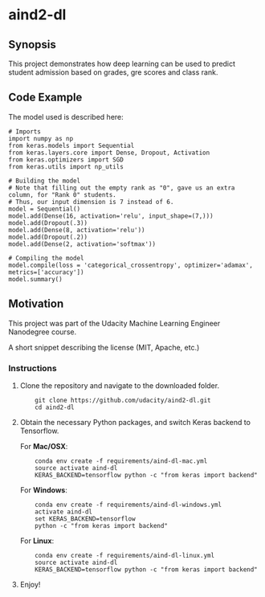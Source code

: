 # aind2-dl


## Synopsis

This project demonstrates how deep learning can be used to predict student admission based on grades, gre scores and class rank. 

## Code Example

The model used is described here: 
```
# Imports
import numpy as np
from keras.models import Sequential
from keras.layers.core import Dense, Dropout, Activation
from keras.optimizers import SGD
from keras.utils import np_utils

# Building the model
# Note that filling out the empty rank as "0", gave us an extra column, for "Rank 0" students.
# Thus, our input dimension is 7 instead of 6.
model = Sequential()
model.add(Dense(16, activation='relu', input_shape=(7,)))
model.add(Dropout(.3))
model.add(Dense(8, activation='relu'))
model.add(Dropout(.2))
model.add(Dense(2, activation='softmax'))

# Compiling the model
model.compile(loss = 'categorical_crossentropy', optimizer='adamax', metrics=['accuracy'])
model.summary()
```

## Motivation

This project was part of the Udacity Machine Learning Engineer Nanodegree course. 



A short snippet describing the license (MIT, Apache, etc.)
### Instructions

1. Clone the repository and navigate to the downloaded folder.
	
	```	
		git clone https://github.com/udacity/aind2-dl.git
		cd aind2-dl
	```

2. Obtain the necessary Python packages, and switch Keras backend to Tensorflow.  
	
	For __Mac/OSX__:
	```
		conda env create -f requirements/aind-dl-mac.yml
		source activate aind-dl
		KERAS_BACKEND=tensorflow python -c "from keras import backend"
	```

	For __Windows__:
	```
		conda env create -f requirements/aind-dl-windows.yml
		activate aind-dl
		set KERAS_BACKEND=tensorflow
		python -c "from keras import backend"
	```

	For __Linux__:
	```
		conda env create -f requirements/aind-dl-linux.yml
		source activate aind-dl
		KERAS_BACKEND=tensorflow python -c "from keras import backend"
	```
	
3. Enjoy!
